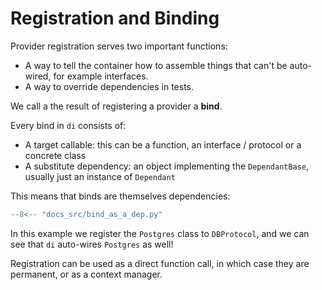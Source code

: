 # Registration and Binding

Provider registration serves two important functions:

- A way to tell the container how to assemble things that can't be auto-wired, for example interfaces.
- A way to override dependencies in tests.

We call a the result of registering a provider a **bind**.

Every bind in `di` consists of:

- A target callable: this can be a function, an interface / protocol or a concrete class
- A substitute dependency: an object implementing the `DependantBase`, usually just an instance of `Dependant`

This means that binds are themselves dependencies:

```Python
--8<-- "docs_src/bind_as_a_dep.py"
```

In this example we register the `Postgres` class to `DBProtocol`, and we can see that `di` auto-wires `Postgres` as well!

Registration can be used as a direct function call, in which case they are permanent, or as a context manager.
